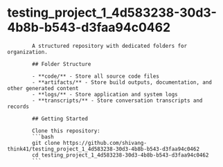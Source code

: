 # testing_project_1_4d583238-30d3-4b8b-b543-d3faa94c0462
            A structured repository with dedicated folders for organization.

            ## Folder Structure

            - **code/** - Store all source code files
            - **artifacts/** - Store build outputs, documentation, and other generated content
            - **logs/** - Store application and system logs
            - **transcripts/** - Store conversation transcripts and records

            ## Getting Started

            Clone this repository:
            ```bash
            git clone https://github.com/shivang-think41/testing_project_1_4d583238-30d3-4b8b-b543-d3faa94c0462
            cd testing_project_1_4d583238-30d3-4b8b-b543-d3faa94c0462
            ```
            